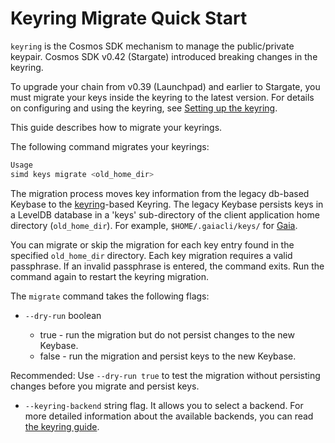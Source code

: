 <!--
order: 4
-->
# Keyring Migrate Quick Start

`keyring` is the Cosmos SDK mechanism to manage the public/private keypair. Cosmos SDK v0.42 (Stargate) introduced breaking changes in the keyring.

To upgrade your chain from v0.39 (Launchpad) and earlier to Stargate, you must migrate your keys inside the keyring to the latest version. For details on configuring and using the keyring, see [Setting up the keyring](../run-node/keyring.md).

This guide describes how to migrate your keyrings.

The following command migrates your keyrings:

```bash
Usage
simd keys migrate <old_home_dir>
```

The migration process moves key information from the legacy db-based Keybase to the [keyring](https://github.com/99designs/keyring)-based Keyring. The legacy Keybase persists keys in a LevelDB database in a 'keys' sub-directory of the client application home directory (`old_home_dir`). For example, `$HOME/.gaiacli/keys/` for [Gaia](https://github.com/cosmos/gaia).

You can migrate or skip the migration for each key entry found in the specified  `old_home_dir` directory. Each key migration requires a valid passphrase. If an invalid passphrase is entered, the command exits. Run the command again to restart the keyring migration.

The `migrate` command takes the following flags:
- `--dry-run` boolean

     - true - run the migration but do not persist changes to the new Keybase.
     - false - run the migration and persist keys to the new Keybase.

Recommended: Use `--dry-run true` to test the migration without persisting changes before you migrate and persist keys.

- `--keyring-backend` string flag. It allows you to select a backend. For more detailed information about the available backends, you can read [the keyring guide](../run-node/keyring.md).
